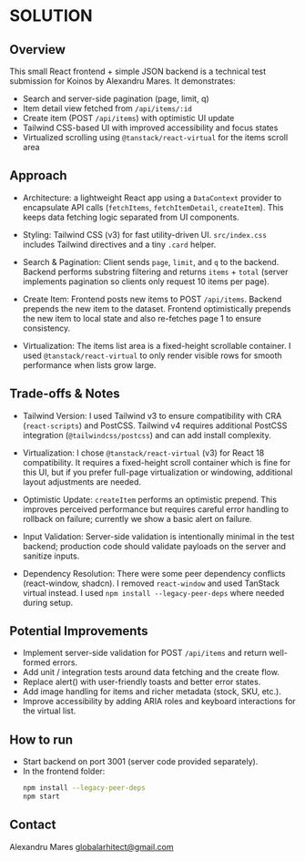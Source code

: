 SOLUTION
========

Overview
--------
This small React frontend + simple JSON backend is a technical test submission for Koinos by Alexandru Mares. It demonstrates:

- Search and server-side pagination (page, limit, q)
- Item detail view fetched from `/api/items/:id`
- Create item (POST `/api/items`) with optimistic UI update
- Tailwind CSS-based UI with improved accessibility and focus states
- Virtualized scrolling using `@tanstack/react-virtual` for the items scroll area

Approach
--------
- Architecture: a lightweight React app using a `DataContext` provider to encapsulate API calls (`fetchItems`, `fetchItemDetail`, `createItem`). This keeps data fetching logic separated from UI components.

- Styling: Tailwind CSS (v3) for fast utility-driven UI. `src/index.css` includes Tailwind directives and a tiny `.card` helper.

- Search & Pagination: Client sends `page`, `limit`, and `q` to the backend. Backend performs substring filtering and returns `items` + `total` (server implements pagination so clients only request 10 items per page).

- Create Item: Frontend posts new items to POST `/api/items`. Backend prepends the new item to the dataset. Frontend optimistically prepends the new item to local state and also re-fetches page 1 to ensure consistency.

- Virtualization: The items list area is a fixed-height scrollable container. I used `@tanstack/react-virtual` to only render visible rows for smooth performance when lists grow large.

Trade-offs & Notes
------------------
- Tailwind Version: I used Tailwind v3 to ensure compatibility with CRA (`react-scripts`) and PostCSS. Tailwind v4 requires additional PostCSS integration (`@tailwindcss/postcss`) and can add install complexity.

- Virtualization: I chose `@tanstack/react-virtual` (v3) for React 18 compatibility. It requires a fixed-height scroll container which is fine for this UI, but if you prefer full-page virtualization or windowing, additional layout adjustments are needed.

- Optimistic Update: `createItem` performs an optimistic prepend. This improves perceived performance but requires careful error handling to rollback on failure; currently we show a basic alert on failure.

- Input Validation: Server-side validation is intentionally minimal in the test backend; production code should validate payloads on the server and sanitize inputs.

- Dependency Resolution: There were some peer dependency conflicts (react-window, shadcn). I removed `react-window` and used TanStack virtual instead. I used `npm install --legacy-peer-deps` where needed during setup.

Potential Improvements
----------------------
- Implement server-side validation for POST `/api/items` and return well-formed errors.
- Add unit / integration tests around data fetching and the create flow.
- Replace alert() with user-friendly toasts and better error states.
- Add image handling for items and richer metadata (stock, SKU, etc.).
- Improve accessibility by adding ARIA roles and keyboard interactions for the virtual list.

How to run
----------
- Start backend on port 3001 (server code provided separately).
- In the frontend folder:
  ```bash
  npm install --legacy-peer-deps
  npm start
  ```

Contact
-------
Alexandru Mares
globalarhitect@gmail.com
